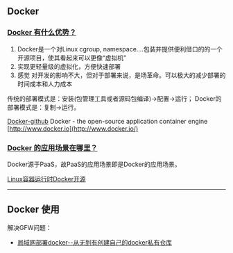 ## Docker

### [Docker 有什么优势？](http://www.zhihu.com/question/22871084)

1. Docker是一个对Linux cgroup, namespace....包装并提供便利借口的的一个开源项目，使其看起来可以更像“虚拟机”
2. 实现更轻量级的虚拟化，方便快速部署
3. 感觉 对开发的影响不大，但对于部署来说，是场革命。可以极大的减少部署的时间成本和人力成本

传统的部署模式是：安装(包管理工具或者源码包编译)->配置->运行；
Docker的部署模式是：复制->运行。

[Docker-github](https://github.com/dotcloud/docker)
Docker - the open-source application container engine [http://www.docker.io](http://www.docker.io/)

### [Docker 的应用场景在哪里？](http://www.zhihu.com/question/22969309#answer-4607082)
Docker源于PaaS，故PaaS的应用场景即是Docker的应用场景。

[Linux容器运行时Docker开源](Linux容器运行时Docker开源)

---
## Docker 使用

解决GFW问题：

* [局域网部署docker--从无到有创建自己的docker私有仓库](http://blog.csdn.net/smallfish1983/article/details/38555827)
